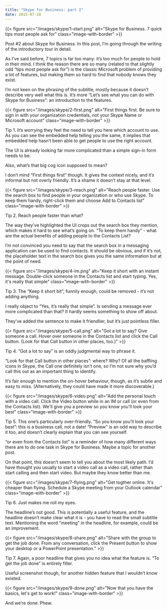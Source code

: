 ```yaml
---
title: "Skype for Business: part 2"
date: 2015-07-20
---
```


{{< figure src="/images/skype/1-start.png" alt="Skype for Business. 7 quick tips most people ask for" class="image-with-border" >}}

Post #2 about Skype for Business. In this post, I’m going through the writing of the introductory tour in detail. 

As I’ve said before, 7 topics is far too many: it’s too much for people to hold in their mind. I think the reason there are so many (related to that slightly odd “tips most people ask for”) is the classic Microsoft problem of providing a lot of features, but making them so hard to find that nobody knows they exist.

I’m not keen on the phrasing of the subtitle, mostly because it doesn’t describe very well what this is. It’s more “Let’s see what you can do with Skype for Business”: an introduction to the features.

{{< figure src="/images/skype/2-first.png" alt="First things first. Be sure to sign in with your organization credentials, not your Skype Name or Microsoft account" class="image-with-border" >}}

Tip 1. It’s worrying they feel the need to tell you here which account to use. As you can see the embedded help telling you the same, it implies that embedded help hasn’t been able to get people to use the right account. 

The UI is already looking far more complicated than a simple sign-in form needs to be. 

Also, what’s that big cog icon supposed to mean?

I don’t mind “First things first” though. It gives the context nicely, and it’s informal but not overly friendly. It’s a shame it doesn’t stay at that level.

{{< figure src="/images/skype/3-reach.png" alt="Reach people faster. Use the search box to find people in your organization or who use Skype. To keep them handy, right-click them and choose Add to Contacts list" class="image-with-border" >}}

Tip 2. Reach people faster than what?

The way they’ve highlighted the UI crops out the search box they mention, which makes it hard to see what’s going on. “To keep them handy” - what are the actual benefits of adding people to the Contacts List? 

I’m not convinced you need to say that the search box in a messaging application can be used to find contacts. It should be obvious, and if it’s not, the placeholder text in the search box gives you the same information but at the point of need. 

{{< figure src="/images/skype/4-im.png" alt="Keep it short with an instant message. Double-click someone in the Contacts list and start typing. Yes, it's really that simple" class="image-with-border" >}}

Tip 3. The “Keep it short bit”, funnily enough, could be removed - it’s not adding anything.

I really object to “Yes, it’s really that simple”. Is sending a message ever more complicated than that? It hardly seems something to show off about. 

They’ve added the sentence to make it friendlier, but it’s just pointless filler. 

{{< figure src="/images/skype/5-call.png" alt="Got a lot to say? Give someone a call. Hover over someone in the Contacts list and click the Call button. (Look for that Call button in other places, too.)" >}}

Tip 4. “Got a lot to say” is an oddly judgmental way to phrase it.

“Look for that Call button in other places”: where? Why? Of all the baffling icons in Skype, the Call one definitely isn’t one, so I’m not sure why you’d call this out as an important thing to identify.

It’s fair enough to mention the on-hover behaviour, though, as it’s subtle and easy to miss. (Alternatively, they could have made it more discoverable.)

{{< figure src="/images/skype/6-video.png" alt="Add the personal touch with a video call. Click the Video button while in an IM or call (or even from the Contacts list). We'll give you a preview so you know you'll look your best" class="image-with-border" >}}

Tip 5. This one’s particularly over-friendly. “So you know you’ll look your best”: this is a business call, not a date! “Preview” is an odd way to describe it too, and doesn’t clearly explain that you can see yourself. 

“or even from the Contacts list” is a reminder of how many different ways there are to do one task in Skype for Business. Maybe a topic for another post.

On that point, this doesn’t seem to tell you about the most likely path. I’d have thought you usually to start a video call as a video call, rather than start calling and then start video. But maybe they know better than me. 

{{< figure src="/images/skype/7-flying.png" alt="Get togther online. It's cheaper than flying. Schedule a Skype meeting from your Outlook calendar" class="image-with-border" >}}

Tip 6. Just makes me roll my eyes. 

The headline’s not good. This is potentially a useful feature, and the headline doesn’t make clear what it is - you have to read the small subtitle text. Mentioning the word “meeting” in the headline, for example, could be an improvement. 

{{< figure src="/images/skype/8-share.png" alt="Share with the group to get the job done. From any conversation, click the Present button to show your desktop or a PowerPoint presentation." >}}

Tip 7. Again, a poor headline that gives you no idea what the feature is. “To get the job done” is entirely filler. 

Useful screenshot though, for another hidden feature that I wouldn’t know existed. 

{{< figure src="/images/skype/9-done.png" alt="Now that you have the basics, let's get to work!" class="image-with-border" >}}

And we’re done. Phew. 

<!-- https://uiwriting.tumblr.com/post/124572389594/post-2-about-skype-for-business-in-this-post -->

